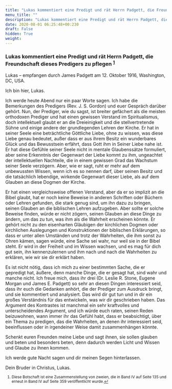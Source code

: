 ```yaml
---
title: "Lukas kommentiert eine Predigt und rät Herrn Padgett, die Freundschaft dieses Predigers zu pflegen"
menu_title: ""
description: "Lukas kommentiert eine Predigt und rät Herrn Padgett, die Freundschaft dieses Predigers zu pflegen"
date: 2020-08-01 06:25:48+00:230
draft: False
hidden: True
weight:
---
```

### Lukas kommentiert eine Predigt und rät Herrn Padgett, die Freundschaft dieses Predigers zu pflegen <sup id="a1">[1](#f1)</sup>

Lukas – empfangen durch James Padgett am 12. Oktober 1916, Washington, DC, USA.

Ich bin hier, Lukas.

Ich werde heute Abend nur ein paar Worte sagen. Ich habe die Bemerkungen des Predigers (Rev. J. S. Gordon) und euer Gespräch darüber gehört. Nun, der Prediger, wie du sagst, ist breiter gefächert als die meisten orthodoxen Prediger und hat einen gewissen Verstand im Spiritualismus, doch intellektuell glaubt er an die Dreieinigkeit und die stellvertretende Sühne und einige andere der grundlegenden Lehren der Kirche. Er hat in seiner Seele eine beträchtliche Göttliche Liebe, ohne zu wissen, was diese Liebe genau bedeutet, außer dass er aus ihrem Besitz ein wunderbares Glück und das Bewusstsein erfährt, dass Gott ihm in Seiner Liebe nahe ist. Er hat diese Gefühle seiner Seele nicht in mentale Glaubenssätze formuliert, aber seine Erkenntnis der Gegenwart der Liebe kommt zu ihm, ungeachtet der intellektuellen Nachteile, die in einem gewissen Grad das Wachstum seiner Seele verzögern. Aber, wie er sagt, ruht er mehr auf dem unbewussten Wissen, wenn ich es so nennen darf, über seinen Besitz und die tatsächlich lebendige, wirkende Gegenwart dieser Liebe, als auf dem Glauben an diese Dogmen der Kirche.

Er hat einen vergleichsweise offenen Verstand, aber da er so implizit an die Bibel glaubt, hat er noch keine Beweise in anderen Schriften oder Büchern oder Lehren gefunden, die stark genug sind, um ihn dazu zu bringen, seinen Glauben an die biblischen Lehren aufzugeben. Aber sollte er solche Beweise finden, würde er nicht zögern, seinen Glauben an diese Dinge zu ändern, um das zu tun, was ihm als die Wahrheit erscheinen könnte. Er gehört nicht zu den eisenharten Gläubigen der kirchlichen Dogmen oder kirchlichen Auslegungen und Konstruktionen der biblischen Erklärungen, so dass er unter allen Umständen und trotz der Wahrheiten, die ihm sonst zu Ohren kämen, sagen würde, eine Sache sei wahr, nur weil sie in der Bibel steht. Er wird in der Freiheit und im Wissen wachsen, und es mag für dich gut sein, ihn kennenzulernen und ihm nach und nach die Wahrheiten zu erklären, wie wir sie dir erklärt haben.

Es ist nicht nötig, dass ich mich zu einer bestimmten Sache, die er gepredigt hat, äußere, denn manche Dinge, die er gesagt hat, sind wahr und manche nicht. Ich freue mich, dass ihr drei (Dr. Leslie R. Stone, Eugene Morgan und James E. Padgett) so sehr an diesen Dingen interessiert seid, dass ihr euch die Gedanken anhört, die der Prediger zum Ausdruck bringt, und sie kommentiert und analysiert. Das wird dir gut tun und in dir ein großes Verständnis für das entwickeln, was wir dir geschrieben haben. Das Argument des Kontrastes ist manchmal ein sehr kraftvolles und unterscheidendes Argument, und ich würde euch raten, seinen Reden beizuwohnen, wann immer ihr das Gefühl habt, dass er beabsichtigt, über ein Thema zu predigen, das die Wahrheiten, an denen ihr interessiert seid, beeinflussen oder in irgendeiner Weise damit zusammenhängen könnte.

Schenkt euren Freunden meine Liebe und sagt ihnen, sie sollen glauben und beten und besonders beten, denn dadurch werden Licht und Wissen und Glaube zu ihnen kommen.

Ich werde gute Nacht sagen und dir meinen Segen hinterlassen.

Dein Bruder in Christus, Lukas.
<small>

1. <large id="f1"> Diese Botschaft ist eine Zusammenstellung von zweien, die in Band IV auf Seite 135 und erneut in Band IV auf Seite 359 veröffentlicht wurde.[↩](#a1)
